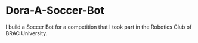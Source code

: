 # Dora-A-Soccer-Bot
I build a Soccer Bot for a competition that I took part in the Robotics Club of BRAC University. 
